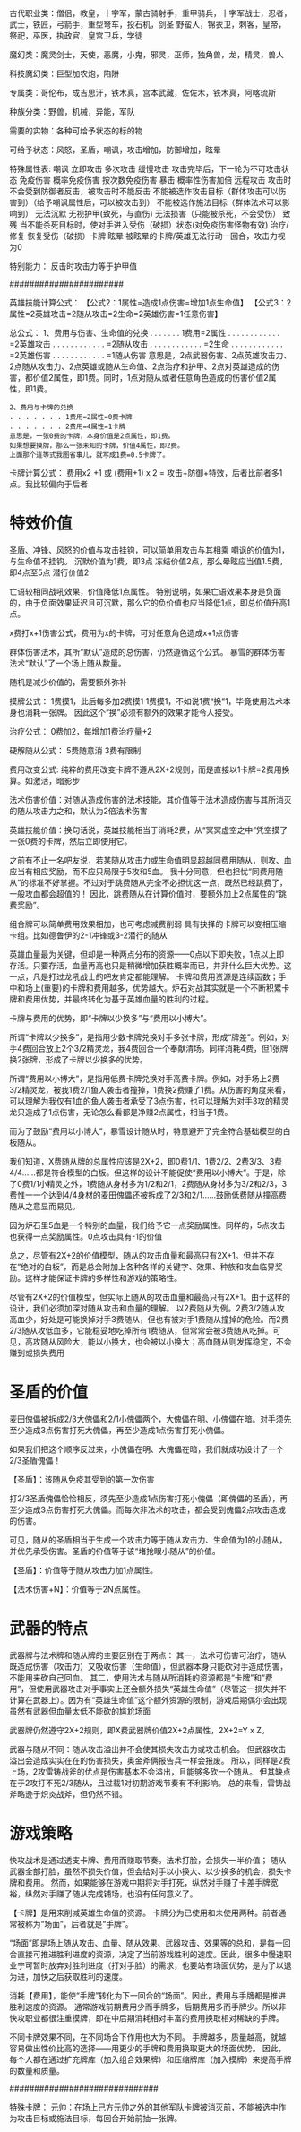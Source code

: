 古代职业类：僧侣，教皇，十字军，蒙古骑射手，重甲骑兵，十字军战士，忍者，武士，铁匠，弓箭手，重型弩车，投石机，剑圣
野蛮人，锦衣卫，刺客，皇帝，祭祀，巫医，执政官，皇宫卫兵，学徒

魔幻类：魔灵剑士，天使，恶魔，小鬼，邪灵，巫师，独角兽，龙，精灵，兽人

科技魔幻类：巨型加农炮，陷阱

专属类：哥伦布，成吉思汗，铁木真，宫本武藏，佐佐木，铁木真，阿喀琉斯

种族分类：野兽，机械，异能，军队

需要的实物：各种可给予状态的标的物

可给予状态：风怒，圣盾，嘲讽，攻击增加，防御增加，眩晕


特殊属性表:
嘲讽
立即攻击
多次攻击
缓慢攻击
    攻击完毕后，下一轮为不可攻击状态
免疫伤害
    概率免疫伤害
    按次数免疫伤害
暴击
    概率性伤害加倍
远程攻击
    攻击时不会受到防御者反击，被攻击时不能反击
不能被选作攻击目标（群体攻击可以伤害到）（给予嘲讽属性后，可以被攻击到）
不能被选作施法目标（群体法术可以影响到）
无法沉默
无视护甲(致死，与直伤)
无法损害（只能被杀死，不会受伤）
致残
    当不能杀死目标时，使对手进入受伤（破损）状态(对免疫伤害怪物有效)
治疗/修复
    恢复受伤（破损）卡牌
眩晕
    被眩晕的卡牌/英雄无法行动一回合，攻击力视为0

特别能力：
反击时攻击力等于护甲值



#######################

英雄技能计算公式：
      【公式2：1属性=造成1点伤害=增加1点生命值】
      【公式3：2属性=2英雄攻击=2随从攻击=2生命=2英雄伤害=1任意伤害】

总公式：
    1、费用与伤害、生命值的兑换
    . . . . . . . 1费用=2属性
    . . . . . . . . . . . . =2英雄攻击
    . . . . . . . . . . . . =2随从攻击
    . . . . . . . . . . . . =2生命
    . . . . . . . . . . . . =2英雄伤害
    . . . . . . . . . . . . =1随从伤害
    意思是，2点武器伤害、2点英雄攻击力、2点随从攻击力、2点英雄或随从生命值、2点治疗和护甲、2点对英雄造成的伤害，都价值2属性，即1费。同时，1点对随从或者任意角色造成的伤害价值2属性，即1费。


    2、费用与卡牌的兑换
    . . . . . . . 1费用=2属性=0费卡牌
    . . . . . . . 2费用=4属性=1卡牌
    意思是，一张0费的卡牌，本身价值是2点属性，即1费。
    如果想要摸牌，那么一张未知的卡牌，价值4属性，即2费。
    上面那个连等式我图省事儿，就写成1费=0.5卡牌了。

卡牌计算公式：
费用x2 +1 或 (费用+1) x 2 = 攻击+防御+特效，后者比前者多1点。我比较偏向于后者

# 特效价值
圣盾、冲锋、风怒的价值与攻击挂钩，可以简单用攻击与其相乘
嘲讽的价值为1，与生命值不挂钩。
沉默价值为1费，即3点
冻结价值2点，那么晕眩应当值1.5费，即4点至5点
潜行价值2

亡语较相同战吼效果，价值降低1点属性。
特别说明，如果亡语效果本身是负面的，由于负面效果延迟且可沉默，那么它的负价值也应当降低1点，即总价值升高1点。

x费打x+1伤害公式，费用为x的卡牌，可对任意角色造成x+1点伤害

群体伤害法术，其所“默认”造成的总伤害，仍然遵循这个公式。
暴雪的群体伤害法术“默认”了一个场上随从数量。

随机是减少价值的，需要额外弥补

摸牌公式：
1费摸1，此后每多加2费摸1
1费摸1，不如说1费“换”1，毕竟使用法术本身也消耗一张牌。
因此这个“换”必须有额外的效果才能令人接受。

治疗公式：
0费加2，每增加1费治疗量+2

硬解随从公式：
5费随意消
3费有限制

费用改变公式: 纯粹的费用改变卡牌不遵从2X+2规则，而是直接以1卡牌=2费用换算。如激活，暗影步

法术伤害价值：对随从造成伤害的法术技能，其价值等于法术造成伤害与其所消灭的随从攻击力之和，默认为2倍法术伤害

英雄技能价值：换句话说，英雄技能相当于消耗2费，从“冥冥虚空之中”凭空摸了一张0费的卡牌，然后立即使用它。

之前有不止一名吧友说，若某随从攻击力或生命值明显超越同费用随从，则攻、血应当有相应奖励，而不应只局限于5攻和5血。
我十分同意，但也担忧“同费用随从”的标准不好掌握。不过对于跳费随从完全不必担忧这一点，既然已经跳费了，一般攻血都会超值的！
因此，跳费随从在计算价值时，要额外加上2点属性的“跳费奖励”。


组合牌可以简单费用效果相加，也可考虑减费削弱
具有抉择的卡牌可以变相压缩卡组。比如德鲁伊的2-1冲锋或3-2潜行的随从


英雄血量最为关键，但却是一种两点分布的资源——0点以下即失败，1点以上即存活。只要存活，血量再高也只是稍微增加获胜概率而已，并非什么巨大优势。这一点，凡是打过龙吼战士的吧友肯定都能理解。
卡牌和费用资源是连续函数；手中和场上(重要)的卡牌和费用越多，优势越大。炉石对战其实就是一个不断积累卡牌和费用优势，并最终转化为基于英雄血量的胜利的过程。

卡牌与费用的优势，即“卡牌以少换多”与“费用以小博大”。

所谓“卡牌以少换多”，是指用少数卡牌兑换对手多张卡牌，形成“牌差”。例如，对手4费回合放上2个3/2精灵龙，我4费回合一个奉献清场。同样消耗4费，但1张牌换2张牌，形成了卡牌以少换多的优势。

所谓“费用以小博大”，是指用低费卡牌兑换对手高费卡牌。例如，对手场上2费3/2精灵龙，被我1费2/1鱼人袭击者撞掉，1费换2费赚了1费。从伤害的角度来看，可以理解为我仅有1血的鱼人袭击者承受了3点伤害，也可以理解为对手3攻的精灵龙只造成了1点伤害，无论怎么看都是净赚2点属性，相当于1费。

而为了鼓励“费用以小博大”，暴雪设计随从时，特意避开了完全符合基础模型的白板随从。

我们知道，X费随从牌的总属性应该是2X+2，即0费1/1、1费2/2、2费3/3、3费4/4……都是符合模型的白板。但这样的设计不能促使“费用以小博大”。于是，除了0费1/1小精灵之外，1费随从身材多为1/2和2/1，2费随从身材多为3/2和2/3，3费惟一一个达到4/4身材的麦田傀儡还被拆成了2/3和2/1……鼓励低费随从撞高费随从之意显而易见。

因为炉石里5血是一个特别的血量，我们给予它一点奖励属性。同样的，5点攻击也获得一点奖励属性。0点攻击具有-1的价值

总之，尽管有2X+2的价值模型，随从的攻击血量和最高只有2X+1。但并不存在“绝对的白板”，而是总会附加上各种各样的关键字、效果、种族和攻血临界奖励。这样才能保证卡牌的多样性和游戏的策略性。

尽管有2X+2的价值模型，但实际上随从的攻击血量和最高只有2X+1。由于这样的设计，我们必须加深对随从攻击和血量的理解。
以2费随从为例。2费3/2随从攻高血少，好处是可能换掉对手3费随从，但也有被对手1费随从撞掉的危险。而2费2/3随从攻低血多，它能稳妥地吃掉所有1费随从，但常常会被3费随从吃掉。可见，高攻随从风险大，能以小换大，也会被以小换大；高血随从则发挥稳定，不会赚到或损失费用

# 圣盾的价值
麦田傀儡被拆成2/3大傀儡和2/1小傀儡两个，大傀儡在明、小傀儡在暗。对手须先至少造成3点伤害打死大傀儡，再至少造成1点伤害打死小傀儡。

如果我们把这个顺序反过来，小傀儡在明、大傀儡在暗，我们就成功设计了一个2/3圣盾傀儡！

【圣盾】：该随从免疫其受到的第一次伤害

打2/3圣盾傀儡恰恰相反，须先至少造成1点伤害打死小傀儡（即傀儡的圣盾），再至少造成3点伤害打死大傀儡。而每次非法术的攻击，都会受到傀儡2点攻击造成的伤害。

可见，随从的圣盾相当于生成一个攻击力等于随从攻击力、生命值为1的小随从，并优先承受伤害。圣盾的价值等于该“堵抢眼小随从”的价值。

【圣盾】：价值等于随从攻击力加1点属性。

【法术伤害+N】：价值等于2N点属性。



# 武器的特点

武器牌与法术牌和随从牌的主要区别在于两点：
其一，法术可伤害可治疗，随从既造成伤害（攻击力）又吸收伤害（生命值），但武器本身只能砍对手造成伤害，不能用来砍自己回血。
其二，使用法术与随从所消耗的资源都是“卡牌”和“费用”，但使用武器攻击对手事实上还会额外损失“英雄生命值”（尽管这一损失并不计算在武器上）。因为有“英雄生命值”这个额外资源的限制，游戏后期偶尔会出现虽然有武器但血量太低不能砍的尴尬场面

武器牌仍然遵守2X+2规则，即X费武器牌价值2X+2点属性，2X+2=Y x Z。

武器与随从不同：随从攻击溢出并不会使其损失攻击力或攻击机会。
但武器攻击溢出会造成实实在在的伤害损失，奥金斧俩报告兵一样会报废。
所以，同样是2费上场，2攻雷铸战斧的优点是伤害基本不会溢出，且能够多砍一个随从。
但其缺点在于2攻打不死2/3随从，且过载1对初期游戏节奏有不利影响。
总的来看，雷铸战斧略逊于炽炎战斧，但仍然不错。

# 游戏策略

快攻战术是通过透支卡牌、费用而赚取节奏。法术打脸，会损失一半价值；
随从武器全部打脸，虽然不损失价值，但会给对手以小换大、以少换多的机会，损失卡牌和费用。
然而，如果能够在游戏中期将对手打死，纵然对手赚了卡差手牌宽裕，纵然对手赚了随从完成铺场，也没有任何意义了。

【卡牌】是用来削减英雄生命值的资源。
卡牌分为已使用和未使用两种。前者通常被称为“场面”，后者就是“手牌”。

“场面”即是场上随从攻击、血量、随从效果、武器攻击、效果等的总和，是每一回合直接可推进胜利进度的资源，决定了当前游戏胜利的速度。因此，很多中慢速职业宁可暂时放弃对胜利进度（打对手脸）的需求，也要站有场面优势，是为了以退为进，加快之后获取胜利的速度。

消耗【费用】，能使“手牌”转化为下一回合的“场面”。因此，费用与手牌都是推进胜利速度的资源。
通常游戏前期费用少而手牌多，后期费用多而手牌少。所以非快攻职业都很注重摸牌，即在中后期消耗相对丰富的费用换取相对稀缺的手牌。

不同卡牌效果不同，在不同场合下作用也大为不同。
手牌越多，质量越高，就越容易做出性价比高的选择——用更少的手牌和费用换取更大的场面优势。
因此，每个人都在通过扩充牌库（加入组合效果牌）和压缩牌库（加入摸牌）来提高手牌的数量和质量。

##############################


特殊卡牌：
元帅：在场上己方元帅之外的其他军队卡牌被消灭前，不能被选中作为攻击目标或施法目标，每回合开始前抽一张牌。
